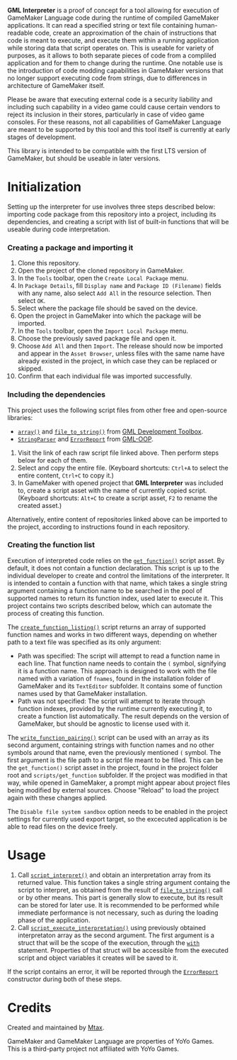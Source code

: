 **GML Interpreter** is a proof of concept for a tool allowing for execution of GameMaker Language code during the runtime of compiled GameMaker applications. It can read a specified string or text file containing human-readable code, create an approximation of the chain of instructions that code is meant to execute, and execute them within a running application while storing data that script operates on. This is useable for variety of purposes, as it allows to both separate pieces of code from a compliled application and for them to change during the runtime. One notable use is the introduction of code modding capabilities in GameMaker versions that no longer support executing code from strings, due to differences in architecture of GameMaker itself.

Please be aware that executing external code is a security liability and including such capability in a video game could cause certain vendors to reject its inclusion in their stores, particularly in case of video game consoles. For these reasons, not all capabilities of GameMaker Language are meant to be supported by this tool and this tool itself is currently at early stages of development.

This library is intended to be compatible with the first LTS version of GameMaker, but should be useable in later versions.

# Initialization
Setting up the interpreter for use involves three steps described below: importing code package from this repository into a project, including its dependencies, and creating a script with list of built-in functions that will be useable during code interpretation.

### Creating a package and importing it
1. Clone this repository.
2. Open the project of the cloned repository in GameMaker.
3. In the `Tools` toolbar, open the `Create Local Package` menu.
4. In `Package Details`, fill `Display name` and `Package ID (Filename)` fields with any name, also select `Add All` in the resource selection. Then select `OK`.
5. Select where the package file should be saved on the device.
6. Open the project in GameMaker into which the package will be imported.
7. In the `Tools` toolbar, open the `Import Local Package` menu.
8. Choose the previously saved package file and open it.
9. Choose `Add All` and then `Import`. The release should now be imported and appear in the `Asset Browser`, unless files with the same name have already existed in the project, in which case they can be replaced or skipped.
10. Confirm that each individual file was imported successfully.

### Including the dependencies
This project uses the following script files from other free and open-source libraries:
* [`array()`](https://raw.githubusercontent.com/Mtax-Development/GML-Development-Toolbox/master/scripts/array/array.gml) and [`file_to_string()`](https://raw.githubusercontent.com/Mtax-Development/GML-Development-Toolbox/master/scripts/file_to_string/file_to_string.gml) from [GML Development Toolbox](https://github.com/Mtax-Development/GML-Development-Toolbox).
* [`StringParser`](https://raw.githubusercontent.com/Mtax-Development/GML-OOP/master/scripts/StringParser/StringParser.gml) and [`ErrorReport`](https://raw.githubusercontent.com/Mtax-Development/GML-OOP/master/scripts/ErrorReport/ErrorReport.gml) from [GML-OOP](https://github.com/Mtax-Development/GML-OOP).

1. Visit the link of each raw script file linked above. Then perform steps below for each of them.
2. Select and copy the entire file. (Keyboard shortcuts: `Ctrl+A` to select the entire content, `Ctrl+C` to copy it.)
3. In GameMaker with opened project that **GML Interpreter** was included to, create a script asset with the name of currently copied script. (Keyboard shortcuts: `Alt+C` to create a script asset, `F2` to rename the created asset.)

Alternatively, entire content of repositories linked above can be imported to the project, according to instructions found in each repository.

### Creating the function list
Execution of interpreted code relies on the [`get_function()`](https://github.com/Mtax-Development/GML-Interpreter/blob/master/scripts/get_function/get_function.gml) script asset. By default, it does not contain a function declaration. This script is up to the individual developer to create and control the limitations of the interpreter. It is intended to contain a function with that name, which takes a single string argument containing a function name to be searched in the pool of supported names to return its function index, used later to execute it. This project contains two scripts described below, which can automate the process of creating this function.

The [`create_function_listing()`](https://github.com/Mtax-Development/GML-Interpreter/blob/master/scripts/create_function_listing/create_function_listing.gml) script returns an array of supported function names and works in two different ways, depending on whether path to a text file was specified as its only argument:
* Path was specified: The script will attempt to read a function name in each line. That function name needs to contain the `(` symbol, signifying it is a function name. This approach is designed to work with the file named with a variation of `fnames`, found in the installation folder of GameMaker and its `TextEditor` subfolder. It contains some of function names used by that GameMaker installation.
* Path was not specified: The script will attempt to iterate through function indexes, provided by the runtime currently executing it, to create a function list automatically. The result depends on the version of GameMaker, but should be agnostic to license used with it.

The [`write_function_pairing()`](https://github.com/Mtax-Development/GML-Interpreter/blob/master/scripts/write_function_pairing/write_function_pairing.gml) script can be used with an array as its second argument, containing strings with function names and no other symbols around that name, even the previously mentioned `(` symbol. The first argument is the file path to a script file meant to be filled. This can be the `get_function()` script asset in the project, found in the project folder root and `scripts/get_function` subfolder. If the project was modified in that way, while opened in GameMaker, a prompt might appear about project files being modified by external sources. Choose "Reload" to load the project again with these changes applied.

The `Disable file system sandbox` option needs to be enabled in the project settings for currently used export target, so the excecuted application is be able to read files on the device freely.

# Usage
1. Call [`script_interpret()`](https://github.com/Mtax-Development/GML-Interpreter/blob/master/scripts/script_interpret/script_interpret.gml) and obtain an interpretation array from its returned value. This function takes a single string argument containg the script to interpret, as obtained from the result of [`file_to_string()`](https://github.com/Mtax-Development/GML-Development-Toolbox/blob/master/scripts/file_to_string/file_to_string.gml) call or by other means. This part is generally slow to execute, but its result can be stored for later use. It is recommended to be performed while immediate performance is not necessary, such as during the loading phase of the application.
2. Call [`script_execute_interpretation()`](https://github.com/Mtax-Development/GML-Interpreter/blob/master/scripts/script_execute_interpretation/script_execute_interpretation.gml) using previously obtained interpretaton array as the second argument. The first argument is a struct that will be the scope of the execution, through the [`with`](https://manual.yoyogames.com/GameMaker_Language/GML_Overview/Language_Features/with.htm) statement. Properties of that struct will be accessible from the executed script and object variables it creates will be saved to it.

If the script contains an error, it will be reported through the [`ErrorReport`](https://github.com/Mtax-Development/GML-OOP/blob/master/scripts/ErrorReport/ErrorReport.gml) constructor during both of these steps.

# Credits
Created and maintained by [Mtax](https://github.com/Mtax-Development).

GameMaker and GameMaker Language are properties of YoYo Games.    
This is a third-party project not affiliated with YoYo Games.
